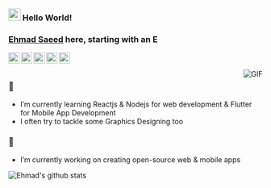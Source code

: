 ### <img src="https://user-images.githubusercontent.com/46846821/87522094-a135a000-c69e-11ea-899d-e8093968ef3b.gif" width="24px"> Hello World!

### [Ehmad Saeed](https://ehmadsaeed.me/) here, starting with an **E**

<a href="mailto:justehmadsaeed@gmail.com">
  <img align="left" alt="justehmadsaeed@gmail.com | Email" width="22px" src="https://cdn.jsdelivr.net/npm/simple-icons@v3/icons/gmail.svg" />
</a>

<a href="https://www.facebook.com/justEhmadSaeed">
  <img align="left" alt="@justEhmad Saeed | Twitter" width="22px" src="https://cdn.jsdelivr.net/npm/simple-icons@v3/icons/facebook.svg" />
  </a>

<a href="https://twitter.com/justEhmadSaeed">
  <img align="left" alt="@justEhmad Saeed | Twitter" width="22px" src="https://cdn.jsdelivr.net/npm/simple-icons@v3/icons/twitter.svg" />
  </a>

<a href="ttps://www.instagram.com/justEhmadSaeed">
    <img align="left" alt="@justEhmadSaeed | Instagram" width="22px" src="https://cdn.jsdelivr.net/npm/simple-icons@v3/icons/instagram.svg" />
  </a>

<a href="https://www.linkedin.com/in/justehmadsaeed/">
    <img align="left" alt="EhmadSaeed | LinkdeIN" width="22px" src="https://cdn.jsdelivr.net/npm/simple-icons@v3/icons/linkedin.svg" />
  </a>

<br/>
<br/>

<img align="right" alt="GIF" src="https://media.giphy.com/media/836HiJc7pgzy8iNXCn/giphy.gif" />

### 🌱

- I’m currently learning Reactjs & Nodejs for web development & Flutter for Mobile App Development
- I often try to tackle some Graphics Designing too

### 🔭

- I’m currently working on creating open-source web & mobile apps

![Ehmad's github stats](https://github-readme-stats.vercel.app/api?username=justEhmadSaeed&show_icons=true&hide_border=true)
<!--

Here are some ideas to get you started:

- 👯 I’m looking to collaborate on ...
- 🤔 I’m looking for help with ...
- 💬 Ask me about
- 😄 Pronouns: ...
- ⚡ Fun fact: ...
-->
